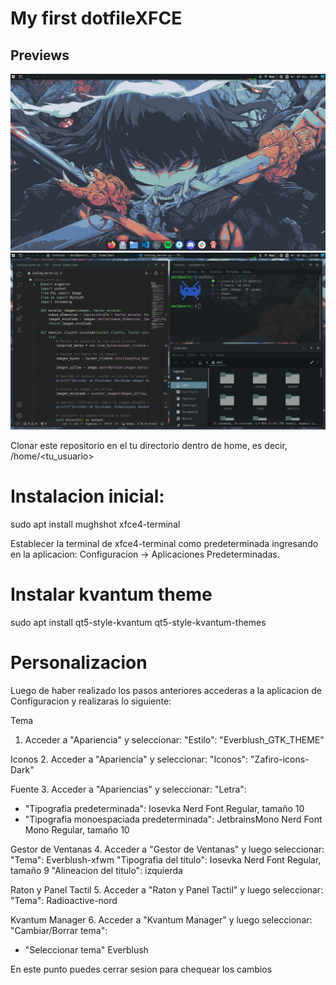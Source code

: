 # My first dotfileXFCE

## Previews
![Main Preview](previews/main_preview.png)
![Main Preview](previews/window_preview.png)

Clonar este repositorio en el tu directorio dentro de home, es decir, /home/<tu_usuario>

# Instalacion inicial:
sudo apt install mughshot xfce4-terminal

Establecer la terminal de xfce4-terminal como predeterminada ingresando en la aplicacion: Configuracion -> Aplicaciones Predeterminadas.

# Instalar kvantum theme 
sudo apt install qt5-style-kvantum qt5-style-kvantum-themes

# Personalizacion
Luego de haber realizado los pasos anteriores accederas a la aplicacion de Configuracion y realizaras lo siguiente:

Tema
1. Acceder a "Apariencia" y seleccionar: 
"Estilo": "Everblush_GTK_THEME"

Iconos
2. Acceder a "Apariencia" y seleccionar: 
"Iconos": "Zafiro-icons-Dark"

Fuente
3. Acceder a "Apariencias" y seleccionar:
"Letra": 
- "Tipografia predeterminada": Iosevka Nerd Font Regular, tamaño 10
- "Tipografia monoespaciada predeterminada": JetbrainsMono Nerd Font Mono Regular, tamaño 10

Gestor de Ventanas
4. Acceder a "Gestor de Ventanas" y luego seleccionar:
"Tema": Everblush-xfwm
"Tipografia del titulo": Iosevka Nerd Font Regular, tamaño 9
"Alineacion del titulo": izquierda

Raton y Panel Tactil
5. Acceder a "Raton y Panel Tactil" y luego seleccionar:
"Tema": Radioactive-nord

Kvantum Manager
6. Acceder a "Kvantum Manager" y luego seleccionar:
"Cambiar/Borrar tema": 
- "Seleccionar tema" Everblush

En este punto puedes cerrar sesion para chequear los cambios 







 


